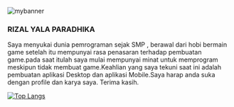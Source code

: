 ![mybanner](https://github.com/rizalyala/rizalyala/assets/62783459/7fc9c36d-0c6b-485e-9ba8-09742f96889d)

### RIZAL YALA PARADHIKA 

Saya menyukai dunia pemrograman sejak SMP , berawal dari hobi bermain game setelah itu mempunyai rasa penasaran terhadap pembuatan game.pada saat itulah saya mulai mempunyai minat untuk memprogram meskipun tidak membuat game.Keahlian yang saya tekuni saat ini adalah pembuatan aplikasi Desktop dan aplikasi Mobile.Saya harap anda suka dengan profile dan karya saya. Terima kasih.

[![Top Langs](https://github-readme-stats-git-masterrstaa-rickstaa.vercel.app/api/top-langs/?username=anuraghazra)](https://github.com/anuraghazra/github-readme-stats)
